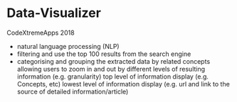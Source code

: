 # Data-Visualizer
CodeXtremeApps 2018

- natural language processing (NLP)
- filtering and use the top 100 results from the search engine
- categorising and grouping the extracted data by related concepts allowing  users  to  zoom  in  and  out  by  different  levels  of  resulting information (e.g. granularity)
top level of information display (e.g. Concepts, etc)
lowest level of information display (e.g. url and link to the source of detailed information/article)
